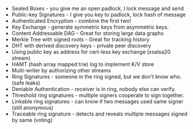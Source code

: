 - Sealed Boxes - you give me an open padlock, I lock message and send
- Public-key Signatures - I give you key to padlock, lock hash of message
- Authenticated Encryption - combine the first two!
- Key Exchange - generate symmetric keys from asymmetric keys.
- Content Addressable DAG - Great for storing large data graphs
- Merkle Tree with signed roots - Great for tracking history
- DHT with derived discovery keys - private peer discovery
- Using public key as address for cert-less key exchange (xsalsa20 stream)
- HAMT (hash array mapped trie) log to implement K/V store
- Multi-writer by authorizing other streams
- Ring Signatures - someone in the ring signed, but we don't know who. (safe leaks)
- Deniable Authentication - receiver is in ring, nobody else can verify.
- Threshold ring signatures - multiple signers cooperate to sign together.
- Linkable ring signatures - can know if two messages used same signer (still anonymous)
- Traceable ring signature - detects and reveals multiple messages signed by same (voting)

